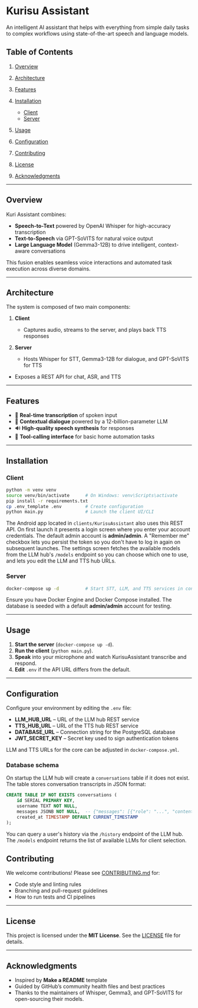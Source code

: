 # Kurisu Assistant

An intelligent AI assistant that helps with everything from simple daily tasks to complex workflows using state-of-the-art speech and language models.

## Table of Contents

1. [Overview](#overview)
2. [Architecture](#architecture)
3. [Features](#features)
4. [Installation](#installation)

   * [Client](#client)
   * [Server](#server)
5. [Usage](#usage)
6. [Configuration](#configuration)
7. [Contributing](#contributing)
8. [License](#license)
9. [Acknowledgments](#acknowledgments)

---

## Overview

Kuri Assistant combines:

* **Speech-to-Text** powered by OpenAI Whisper for high-accuracy transcription
* **Text-to-Speech** via GPT-SoVITS for natural voice output
* **Large Language Model** (Gemma3-12B) to drive intelligent, context-aware conversations

This fusion enables seamless voice interactions and automated task execution across diverse domains.

---

## Architecture

The system is composed of two main components:

1. **Client**

   * Captures audio, streams to the server, and plays back TTS responses
2. **Server**

   * Hosts Whisper for STT, Gemma3-12B for dialogue, and GPT-SoVITS for TTS
  * Exposes a REST API for chat, ASR, and TTS

---

## Features

* 🎤 **Real-time transcription** of spoken input
* 🤖 **Contextual dialogue** powered by a 12-billion-parameter LLM
* 🔊 **High-quality speech synthesis** for responses
* 🔌 **Tool-calling interface** for basic home automation tasks

---

## Installation

### Client

```bash
python -m venv venv
source venv/bin/activate      # On Windows: venv\Scripts\activate
pip install -r requirements.txt
cp .env_template .env         # Create configuration
python main.py                # Launch the client UI/CLI
```

The Android app located in `clients/KurisuAssistant` also uses this REST API.
On first launch it presents a login screen where you enter your account
credentials. The default admin account is **admin/admin**.
A "Remember me" checkbox lets you persist the token so you
don't have to log in again on subsequent launches. The settings screen
fetches the available models from the LLM hub's `/models` endpoint so you
can choose which one to use, and lets you edit the LLM and TTS hub URLs.

### Server

```bash
docker-compose up -d          # Start STT, LLM, and TTS services in containers
```

Ensure you have Docker Engine and Docker Compose installed.
The database is seeded with a default **admin/admin** account for testing.

---

## Usage

1. **Start the server** (`docker-compose up -d`).
2. **Run the client** (`python main.py`).
3. **Speak** into your microphone and watch KurisuAssistant transcribe and respond.
4. **Edit** `.env` if the API URL differs from the default.

---

## Configuration

Configure your environment by editing the `.env` file:

* **LLM_HUB_URL** – URL of the LLM hub REST service
* **TTS_HUB_URL** – URL of the TTS hub REST service
* **DATABASE_URL** – Connection string for the PostgreSQL database
* **JWT_SECRET_KEY** – Secret key used to sign authentication tokens

LLM and TTS URLs for the core can be adjusted in `docker-compose.yml`.

### Database schema

On startup the LLM hub will create a `conversations` table if it does not
exist. The table stores conversation transcripts in JSON format:

```sql
CREATE TABLE IF NOT EXISTS conversations (
    id SERIAL PRIMARY KEY,
    username TEXT NOT NULL,
    messages JSONB NOT NULL,  -- {"messages": [{"role": "...", "content": "...", "model": "..."}]}
    created_at TIMESTAMP DEFAULT CURRENT_TIMESTAMP
);
```

You can query a user's history via the `/history` endpoint of the LLM hub.
The `/models` endpoint returns the list of available LLMs for client selection.

## Contributing

We welcome contributions! Please see [CONTRIBUTING.md](CONTRIBUTING.md) for:

* Code style and linting rules
* Branching and pull-request guidelines
* How to run tests and CI pipelines

---

## License

This project is licensed under the **MIT License**. See the [LICENSE](LICENSE) file for details.

---

## Acknowledgments

* Inspired by **Make a README** template
* Guided by GitHub’s community health files and best practices
* Thanks to the maintainers of Whisper, Gemma3, and GPT-SoVITS for open-sourcing their models.
